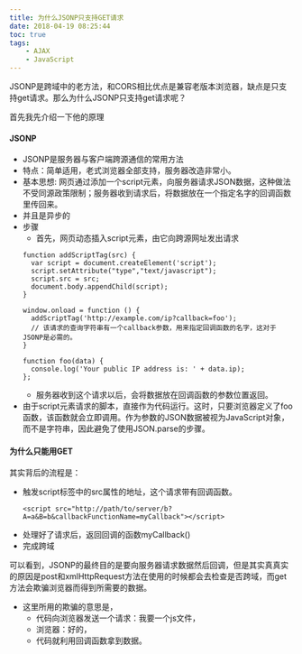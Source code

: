 ```yaml
---
title: 为什么JSONP只支持GET请求
date: 2018-04-19 08:25:44
toc: true
tags:
    - AJAX
    - JavaScript
---
```


JSONP是跨域中的老方法，和CORS相比优点是兼容老版本浏览器，缺点是只支持get请求。那么为什么JSONP只支持get请求呢？

首先我先介绍一下他的原理

<!--more-->

#### JSONP
- JSONP是服务器与客户端跨源通信的常用方法
- 特点：简单适用，老式浏览器全部支持，服务器改造非常小。
- 基本思想: 网页通过添加一个script元素，向服务器请求JSON数据，这种做法不受同源政策限制；服务器收到请求后，将数据放在一个指定名字的回调函数里传回来。
- 并且是异步的
- 步骤
    - 首先，网页动态插入script元素，由它向跨源网址发出请求
    ```
    function addScriptTag(src) {
      var script = document.createElement('script');
      script.setAttribute("type","text/javascript");
      script.src = src;
      document.body.appendChild(script);
    }
    
    window.onload = function () {
      addScriptTag('http://example.com/ip?callback=foo');
      // 该请求的查询字符串有一个callback参数，用来指定回调函数的名字，这对于JSONP是必需的。
    }
    
    function foo(data) {
      console.log('Your public IP address is: ' + data.ip);
    };
    ```
    - 服务器收到这个请求以后，会将数据放在回调函数的参数位置返回。
- 由于script元素请求的脚本，直接作为代码运行。这时，只要浏览器定义了foo函数，该函数就会立即调用。作为参数的JSON数据被视为JavaScript对象，而不是字符串，因此避免了使用JSON.parse的步骤。

#### 为什么只能用GET
其实背后的流程是：

- 触发script标签中的src属性的地址，这个请求带有回调函数。
    ```
    <script src="http://path/to/server/b?A=a&B=b&callbackFunctionName=myCallback"></script>
    ```
- 处理好了请求后，返回回调的函数myCallback()
- 完成跨域

可以看到，JSONP的最终目的是要向服务器请求数据然后回调，但是其实真真实的原因是post和xmlHttpRequest方法在使用的时候都会去检查是否跨域，而get方法会欺骗浏览器而得到所需要的数据。

- 这里所用的欺骗的意思是，
    - 代码向浏览器发送一个请求：我要一个js文件，
    - 浏览器：好的，
    - 代码就利用回调函数拿到数据。
